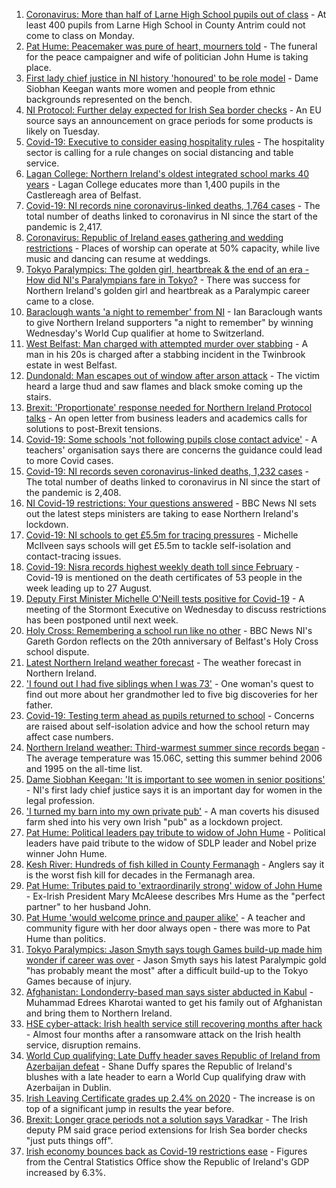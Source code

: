 1. [Coronavirus: More than half of Larne High School pupils out of class](https://www.bbc.co.uk/news/uk-northern-ireland-58461525?at_medium=RSS&at_campaign=KARANGA) - At least 400 pupils from Larne High School in County Antrim could not come to class on Monday.
2. [Pat Hume: Peacemaker was pure of heart, mourners told](https://www.bbc.co.uk/news/uk-northern-ireland-58457093?at_medium=RSS&at_campaign=KARANGA) - The funeral for the peace campaigner and wife of politician John Hume is taking place.
3. [First lady chief justice in NI history 'honoured' to be role model](https://www.bbc.co.uk/news/uk-northern-ireland-58464755?at_medium=RSS&at_campaign=KARANGA) - Dame Siobhan Keegan wants more women and people from ethnic backgrounds represented on the bench.
4. [NI Protocol: Further delay expected for Irish Sea border checks](https://www.bbc.co.uk/news/uk-northern-ireland-58461991?at_medium=RSS&at_campaign=KARANGA) - An EU source says an announcement on grace periods for some products is likely on Tuesday.
5. [Covid-19: Executive to consider easing hospitality rules](https://www.bbc.co.uk/news/uk-northern-ireland-58458086?at_medium=RSS&at_campaign=KARANGA) - The hospitality sector is calling for a rule changes on social distancing and table service.
6. [Lagan College: Northern Ireland's oldest integrated school marks 40 years](https://www.bbc.co.uk/news/uk-northern-ireland-58457098?at_medium=RSS&at_campaign=KARANGA) - Lagan College educates more than 1,400 pupils in the Castlereagh area of Belfast.
7. [Covid-19: NI records nine coronavirus-linked deaths, 1,764 cases](https://www.bbc.co.uk/news/uk-northern-ireland-58464759?at_medium=RSS&at_campaign=KARANGA) - The total number of deaths linked to coronavirus in NI since the start of the pandemic is 2,417.
8. [Coronavirus: Republic of Ireland eases gathering and wedding restrictions](https://www.bbc.co.uk/news/world-europe-58460563?at_medium=RSS&at_campaign=KARANGA) - Places of worship can operate at 50% capacity, while live music and dancing can resume at weddings.
9. [Tokyo Paralympics: The golden girl, heartbreak & the end of an era - How did NI's Paralympians fare in Tokyo?](https://www.bbc.co.uk/sport/disability-sport/58454605?at_medium=RSS&at_campaign=KARANGA) - There was success for Northern Ireland's golden girl and heartbreak as a Paralympic career came to a close.
10. [Baraclough wants 'a night to remember' from NI](https://www.bbc.co.uk/sport/football/58455932?at_medium=RSS&at_campaign=KARANGA) - Ian Baraclough wants to give Northern Ireland supporters "a night to remember" by winning Wednesday's World Cup qualifier at home to Switzerland.
11. [West Belfast: Man charged with attempted murder over stabbing](https://www.bbc.co.uk/news/uk-northern-ireland-58454281?at_medium=RSS&at_campaign=KARANGA) - A man in his 20s is charged after a stabbing incident in the Twinbrook estate in west Belfast.
12. [Dundonald: Man escapes out of window after arson attack](https://www.bbc.co.uk/news/uk-northern-ireland-58455861?at_medium=RSS&at_campaign=KARANGA) - The victim heard a large thud and saw flames and black smoke coming up the stairs.
13. [Brexit: 'Proportionate' response needed for Northern Ireland Protocol talks](https://www.bbc.co.uk/news/uk-northern-ireland-58455856?at_medium=RSS&at_campaign=KARANGA) - An open letter from business leaders and academics calls for solutions to post-Brexit tensions.
14. [Covid-19: Some schools 'not following pupils close contact advice'](https://www.bbc.co.uk/news/uk-northern-ireland-58457095?at_medium=RSS&at_campaign=KARANGA) - A teachers' organisation says there are concerns the guidance could lead to more Covid cases.
15. [Covid-19: NI records seven coronavirus-linked deaths, 1,232 cases](https://www.bbc.co.uk/news/uk-northern-ireland-58455860?at_medium=RSS&at_campaign=KARANGA) - The total number of deaths linked to coronavirus in NI since the start of the pandemic is 2,408.
16. [NI Covid-19 restrictions: Your questions answered](https://www.bbc.co.uk/news/uk-northern-ireland-54117810?at_medium=RSS&at_campaign=KARANGA) - BBC News NI sets out the latest steps ministers are taking to ease Northern Ireland's lockdown.
17. [Covid-19: NI schools to get £5.5m for tracing pressures](https://www.bbc.co.uk/news/uk-northern-ireland-58440326?at_medium=RSS&at_campaign=KARANGA) - Michelle McIlveen says schools will get £5.5m to tackle self-isolation and contact-tracing issues.
18. [Covid-19: Nisra records highest weekly death toll since February](https://www.bbc.co.uk/news/uk-northern-ireland-58431986?at_medium=RSS&at_campaign=KARANGA) - Covid-19 is mentioned on the death certificates of 53 people in the week leading up to 27 August.
19. [Deputy First Minister Michelle O'Neill tests positive for Covid-19](https://www.bbc.co.uk/news/uk-northern-ireland-58393886?at_medium=RSS&at_campaign=KARANGA) - A meeting of the Stormont Executive on Wednesday to discuss restrictions has been postponed until next week.
20. [Holy Cross: Remembering a school run like no other](https://www.bbc.co.uk/news/uk-northern-ireland-58437288?at_medium=RSS&at_campaign=KARANGA) - BBC News NI's Gareth Gordon reflects on the 20th anniversary of Belfast's Holy Cross school dispute.
21. [Latest Northern Ireland weather forecast](https://www.bbc.co.uk/news/uk-northern-ireland-26018439?at_medium=RSS&at_campaign=KARANGA) - The weather forecast in Northern Ireland.
22. ['I found out I had five siblings when I was 73'](https://www.bbc.co.uk/news/uk-northern-ireland-58412942?at_medium=RSS&at_campaign=KARANGA) - One woman's quest to find out more about her grandmother led to five big discoveries for her father.
23. [Covid-19: Testing term ahead as pupils returned to school](https://www.bbc.co.uk/news/uk-northern-ireland-58439447?at_medium=RSS&at_campaign=KARANGA) - Concerns are raised about self-isolation advice and how the school return may affect case numbers.
24. [Northern Ireland weather: Third-warmest summer since records began](https://www.bbc.co.uk/news/uk-northern-ireland-58414526?at_medium=RSS&at_campaign=KARANGA) - The average temperature was 15.06C, setting this summer behind 2006 and 1995 on the all-time list.
25. [Dame Siobhan Keegan: 'It is important to see women in senior positions'](https://www.bbc.co.uk/news/uk-northern-ireland-58465832?at_medium=RSS&at_campaign=KARANGA) - NI's first lady chief justice says it is an important day for women in the legal profession.
26. ['I turned my barn into my own private pub'](https://www.bbc.co.uk/news/uk-northern-ireland-58436612?at_medium=RSS&at_campaign=KARANGA) - A man coverts his disused farm shed into his very own Irish "pub" as a lockdown project.
27. [Pat Hume: Political leaders pay tribute to widow of John Hume](https://www.bbc.co.uk/news/uk-northern-ireland-58438885?at_medium=RSS&at_campaign=KARANGA) - Political leaders have paid tribute to the widow of SDLP leader and Nobel prize winner John Hume.
28. [Kesh River: Hundreds of fish killed in County Fermanagh](https://www.bbc.co.uk/news/uk-northern-ireland-58429963?at_medium=RSS&at_campaign=KARANGA) - Anglers say it is the worst fish kill for decades in the Fermanagh area.
29. [Pat Hume: Tributes paid to 'extraordinarily strong' widow of John Hume](https://www.bbc.co.uk/news/uk-northern-ireland-58431982?at_medium=RSS&at_campaign=KARANGA) - Ex-Irish President Mary McAleese describes Mrs Hume as the "perfect partner" to her husband John.
30. [Pat Hume 'would welcome prince and pauper alike'](https://www.bbc.co.uk/news/uk-northern-ireland-58441321?at_medium=RSS&at_campaign=KARANGA) - A teacher and community figure with her door always open - there was more to Pat Hume than politics.
31. [Tokyo Paralympics: Jason Smyth says tough Games build-up made him wonder if career was over](https://www.bbc.co.uk/sport/disability-sport/58433167?at_medium=RSS&at_campaign=KARANGA) - Jason Smyth says his latest Paralympic gold "has probably meant the most" after a difficult build-up to the Tokyo Games because of injury.
32. [Afghanistan: Londonderry-based man says sister abducted in Kabul](https://www.bbc.co.uk/news/uk-northern-ireland-foyle-west-58412944?at_medium=RSS&at_campaign=KARANGA) - Muhammad Edrees Kharotai wanted to get his family out of Afghanistan and bring them to Northern Ireland.
33. [HSE cyber-attack: Irish health service still recovering months after hack](https://www.bbc.co.uk/news/world-europe-58413448?at_medium=RSS&at_campaign=KARANGA) - Almost four months after a ransomware attack on the Irish health service, disruption remains.
34. [World Cup qualifying: Late Duffy header saves Republic of Ireland from Azerbaijan defeat](https://www.bbc.co.uk/sport/football/58434755?at_medium=RSS&at_campaign=KARANGA) - Shane Duffy spares the Republic of Ireland's blushes with a late header to earn a World Cup qualifying draw with Azerbaijan in Dublin.
35. [Irish Leaving Certificate grades up 2.4% on 2020](https://www.bbc.co.uk/news/world-europe-58439517?at_medium=RSS&at_campaign=KARANGA) - The increase is on top of a significant jump in results the year before.
36. [Brexit: Longer grace periods not a solution says Varadkar](https://www.bbc.co.uk/news/uk-northern-ireland-58422191?at_medium=RSS&at_campaign=KARANGA) - The Irish deputy PM said grace period extensions for Irish Sea border checks "just puts things off".
37. [Irish economy bounces back as Covid-19 restrictions ease](https://www.bbc.co.uk/news/world-europe-58423060?at_medium=RSS&at_campaign=KARANGA) - Figures from the Central Statistics Office show the Republic of Ireland's GDP increased by 6.3%.
